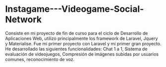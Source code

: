 # Instagame---Videogame-Social-Network
Consiste en mi proyecto de fin de curso para el ciclo de Desarrollo de Aplicaciones Web, utilizo principalmente los framework de Laravel, Jquery y Materialise. 
Fue mi primer proyecto con Laravel y mi primer gran proyecto. 
He desarrollado las siguientes funcionalidades: Chat 1 a 1, Sistema de evaluación de videojuegos, Compresión de imágenes subidas por usuarios comunes, reconocimiento de voz.
